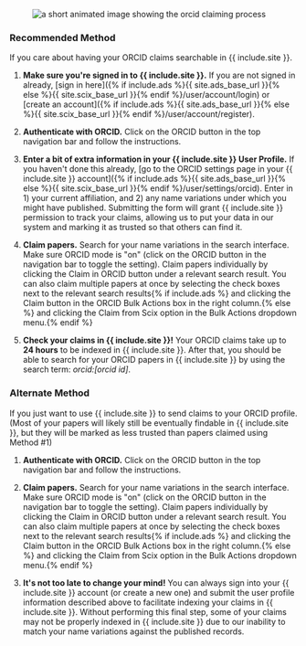 <figure>
   <img src="{% if include.ads %}/help{% else %}/scixhelp{% endif %}/img/orcid-add.gif"  class="img-responsive" alt="a short animated image showing the orcid claiming process">
</figure>


### Recommended Method
If you care about having your ORCID claims searchable in {{ include.site }}.

1. **Make sure you're signed in to {{ include.site }}.** If you are not signed in already, [sign in here]({% if include.ads %}{{ site.ads_base_url }}{% else %}{{ site.scix_base_url }}{% endif %}/user/account/login) or [create an account]({% if include.ads %}{{ site.ads_base_url }}{% else %}{{ site.scix_base_url }}{% endif %}/user/account/register).

2. **Authenticate with ORCID.** Click on the ORCID button in the top navigation bar and follow the instructions.

3. **Enter a bit of extra information in your {{ include.site }} User Profile.** If you haven't done this already, [go to the ORCID settings page in your {{ include.site }} account]({% if include.ads %}{{ site.ads_base_url }}{% else %}{{ site.scix_base_url }}{% endif %}/user/settings/orcid). Enter in 1) your current affiliation, and 2) any name variations under which you might have published. Submitting the form will grant {{ include.site }} permission to track your claims, allowing us to put your data in our system and marking it as trusted so that others can find it.

4. **Claim papers.** Search for your name variations in the search interface.
  Make sure ORCID mode is "on" (click on the ORCID button in the navigation bar to toggle the setting). Claim papers individually by clicking the Claim in ORCID button under a relevant search result. You can also claim multiple papers at once by selecting the check boxes next to the relevant search results{% if include.ads %} and clicking the Claim button in the ORCID Bulk Actions box in the right column.{% else %} and clicking the Claim from Scix option in the Bulk Actions dropdown menu.{% endif %}

5. **Check your claims in {{ include.site }}!** Your ORCID claims take up to **24 hours** to be indexed in {{ include.site }}. After that, you should be able to search for your ORCID papers in {{ include.site }} by using the search term: *orcid:[orcid id]*.

### Alternate Method
If you just want to use {{ include.site }} to send claims to your ORCID profile. (Most of your papers will likely still be eventually findable in {{ include.site }}, but they will be marked as less trusted than papers claimed using Method #1)

1. **Authenticate with ORCID.** Click on the ORCID button in the top navigation bar and follow the instructions.

2. **Claim papers.** Search for your name variations in the search interface. Make sure ORCID mode is "on" (click on the ORCID button in the navigation bar to toggle the setting). Claim papers individually by clicking the Claim in ORCID button under a relevant search result. You can also claim multiple papers at once by selecting the check boxes next to the relevant search results{% if include.ads %} and clicking the Claim button in the ORCID Bulk Actions box in the right column.{% else %} and clicking the Claim from Scix option in the Bulk Actions dropdown menu.{% endif %}

3. **It's not too late to change your mind!** You can always sign into your {{ include.site }} account (or create a new one) and submit the user profile information described above to facilitate indexing your claims in {{ include.site }}. Without performing this final step, some of your claims may not be properly indexed in {{ include.site }} due to our inability to match your name variations against the published records.
